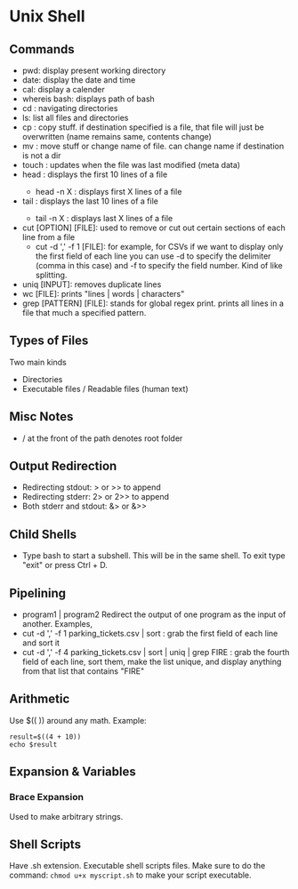 # Unix Shell

## Commands
- pwd: display present working directory
- date: display the date and time
- cal: display a calender
- whereis bash: displays path of bash
- cd <path>: navigating directories
- ls: list all files and directories
- cp <source> <destination>: copy stuff. if destination specified is a file, that file will just be overwritten (name remains same, contents change)
- mv <source> <destination>: move stuff or change name of file. can change name if destination is not a dir
- touch <file>: updates when the file was last modified (meta data)
- head <file>: displays the first 10 lines of a file
    - head -n X <file>: displays first X lines of a file
- tail <file>: displays the last 10 lines of a file
    - tail -n X <file>: displays last X lines of a file
- cut [OPTION] [FILE]: used to remove or cut out certain sections of each line from a file
    - cut -d ',' -f 1 [FILE]: for example, for CSVs if we want to display only the first field of each line you can use -d to specify the delimiter (comma in this case) and -f to specify the field number. Kind of like splitting.
- uniq [INPUT]: removes duplicate lines
- wc [FILE]: prints "lines | words | characters"
- grep [PATTERN] [FILE]: stands for global regex print. prints all lines in a file that much a specified pattern.


## Types of Files
Two main kinds
- Directories
- Executable files / Readable files (human text)

## Misc Notes
- / at the front of the path denotes root folder


## Output Redirection
- Redirecting stdout: > or >> to append
- Redirecting stderr: 2> or 2>> to append
- Both stderr and stdout: &> or &>> 

## Child Shells 
- Type bash to start a subshell. This will be in the same shell. To exit type "exit" or press Ctrl + D.

## Pipelining
- program1 | program2
Redirect the output of one program as the input of another. Examples,
- cut -d ',' -f 1 parking_tickets.csv | sort : grab the first field of each line and sort it
- cut -d ',' -f 4 parking_tickets.csv | sort | uniq | grep FIRE : grab the fourth field of each line, sort them, make the list unique, and display anything from that list that contains "FIRE"

## Arithmetic
Use $(( )) around any math. Example:
```
result=$((4 + 10))
echo $result
```

## Expansion & Variables

### Brace Expansion
Used to make arbitrary strings.


## Shell Scripts
Have .sh extension. Executable shell scripts files. Make sure to do the command: `chmod u+x myscript.sh` to make your script executable.